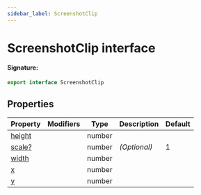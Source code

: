 ```yaml
---
sidebar_label: ScreenshotClip
---
```


# ScreenshotClip interface

#### Signature:

```typescript
export interface ScreenshotClip
```

## Properties

| Property                                       | Modifiers | Type   | Description       | Default |
| ---------------------------------------------- | --------- | ------ | ----------------- | ------- |
| [height](./puppeteer.screenshotclip.height.md) |           | number |                   |         |
| [scale?](./puppeteer.screenshotclip.scale.md)  |           | number | <i>(Optional)</i> | 1       |
| [width](./puppeteer.screenshotclip.width.md)   |           | number |                   |         |
| [x](./puppeteer.screenshotclip.x.md)           |           | number |                   |         |
| [y](./puppeteer.screenshotclip.y.md)           |           | number |                   |         |
